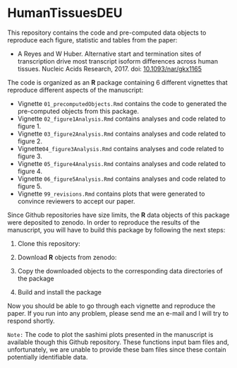 # HumanTissuesDEU

This repository contains the code and pre-computed data objects to reproduce each figure, statistic 
and tables from the paper:

* A Reyes and W Huber. Alternative start and termination sites of transcription drive most transcript isoform 
differences across human tissues. Nucleic Acids Research, 2017. 
doi: [10.1093/nar/gkx1165](https://www.doi.org/10.1093/nar/gkx1165)

The code is organized as an **R** package containing 6 different vignettes that reproduce 
different aspects of the manuscript:

* Vignette `01_precomputedObjects.Rmd` contains the code to generated the pre-computed objects from this package. 
* Vignette `02_figure1Analysis.Rmd` contains analyses and code related to figure 1. 
* Vignette `03_figure2Analysis.Rmd` contains analyses and code related to figure 2.
* Vignette`04_figure3Analysis.Rmd` contains analyses and code related to figure 3.
* Vignette `05_figure4Analysis.Rmd` contains analyses and code related to figure 4.
* Vignette `06_figure5Analysis.Rmd` contains analyses and code related to figure 5.
* Vignette `99_revisions.Rmd` contains plots that were generated to convince reviewers to accept our paper.

Since Github repositories have size limits, the **R** data objects of this package were deposited to
zenodo. In order to reproduce the results of the manuscript, you will have to build this package by 
following the next steps:

1. Clone this repository:

2. Download **R** objects from zenodo:

3. Copy the downloaded objects to the corresponding data directories of the package

4. Build and install the package

Now you should be able to go through each vignette and reproduce the paper. If you run into any problem, please send me an e-mail and I will try to respond shortly.

`Note:` The code to plot the sashimi plots presented in the manuscript is available though this Github repository. These functions input bam files and, unfortunately, we are unable to provide these bam files since these contain potentially identifiable data. 
